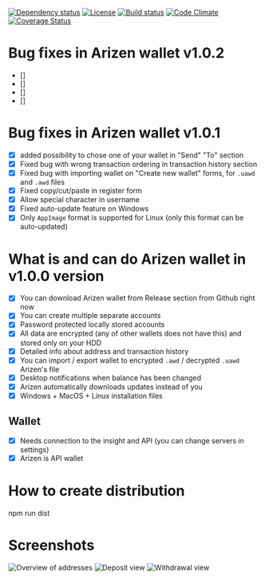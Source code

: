 [![Dependency status][david-img]][david-url]
[![License][license-img]][license-url]
[![Build status][travis-img]][travis-url]
[![Code Climate][codeclimate-img]][codeclimate-url]
[![Coverage Status][testcoverage-img]][testcoverage-url]

# Bug fixes in Arizen wallet v1.0.2
- []
- []
- []
- []

# Bug fixes in Arizen wallet v1.0.1
- [x] added possibility to chose one of your wallet in "Send" "To" section
- [x] Fixed bug with wrong transaction ordering in transaction history section
- [x] Fixed bug with importing wallet on "Create new wallet" forms, for `.uawd` and `.awd` files
- [x] Fixed copy/cut/paste in register form
- [x] Allow special character in username
- [x] Fixed auto-update feature on Windows
- [x] Only `AppImage` format is supported for Linux (only this format can be auto-updated)

# What is and can do Arizen wallet in v1.0.0 version
- [x] You can download Arizen wallet from Release section from Github right now 
- [x] You can create multiple separate accounts
- [x] Password protected locally stored accounts
- [x] All data are encrypted (any of other wallets does not have this) and stored only on your HDD 
- [x] Detailed info about address and transaction history
- [x] You can import / export wallet to encrypted `.awd` / decrypted `.uawd` Arizen's file
- [x] Desktop notifications when balance has been changed
- [x] Arizen automatically downloads updates instead of you
- [x] Windows + MacOS + Linux installation files

## Wallet
- [x] Needs connection to the insight and API (you can change servers in settings)
- [x] Arizen is API wallet

# How to create distribution
npm run dist

# Screenshots
![Overview of addresses](https://i.imgur.com/1KJexvb.png)
![Deposit view](https://i.imgur.com/PItC0Qh.png)
![Withdrawal view](https://i.imgur.com/KvZ0I1B.png)

[david-img]: https://david-dm.org/ZencashOfficial/arizen.svg?style=flat-square
[david-url]: https://david-dm.org/ZencashOfficial/arizen
[license-img]: https://img.shields.io/badge/license-MIT-green.svg?style=flat-square
[license-url]: LICENSE
[travis-img]: https://img.shields.io/travis/ZencashOfficial/arizen.svg?style=flat-square
[travis-url]: https://travis-ci.org/ZencashOfficial/arizen.svg?branch=master
[codeclimate-img]: https://codeclimate.com/github/ZencashOfficial/arizen/badges/gpa.svg?style=flat-square
[codeclimate-url]: https://codeclimate.com/github/ZencashOfficial/arizen
[testcoverage-img]: https://coveralls.io/repos/github/ZencashOfficial/arizen/badge.svg?branch=master
[testcoverage-url]: https://coveralls.io/github/ZencashOfficial/arizen?branch=master

